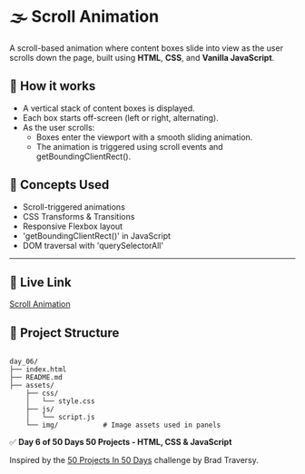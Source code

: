 # 🌫️ Scroll Animation

A scroll-based animation where content boxes slide into view as the user scrolls down the page, built using **HTML**, **CSS**, and **Vanilla JavaScript**.


## 🚀 How it works
- A vertical stack of content boxes is displayed.
- Each box starts off-screen (left or right, alternating).
- As the user scrolls:
    - Boxes enter the viewport with a smooth sliding animation.
    - The animation is triggered using scroll events and getBoundingClientRect().

## 🧠 Concepts Used

- Scroll-triggered animations
- CSS Transforms & Transitions
- Responsive Flexbox layout
- 'getBoundingClientRect()' in JavaScript
- DOM traversal with 'querySelectorAll'


---

## 🔗 Live Link

<a href="https://toaufik.github.io/50-projects-50-Days/day_06/index.html" target="_blank">Scroll Animation</a>


## 📁 Project Structure

```

day_06/
├── index.html              
├── README.md               
├── assets/
    ├── css/
    │   └── style.css
    ├── js/
    │   └── script.js
    └── img/           # Image assets used in panels

```

✅ **Day 6 of 50 Days 50 Projects -  HTML, CSS & JavaScript**

Inspired by the [50 Projects In 50 Days](https://www.udemy.com/course/50-projects-50-days/) challenge by Brad Traversy.

